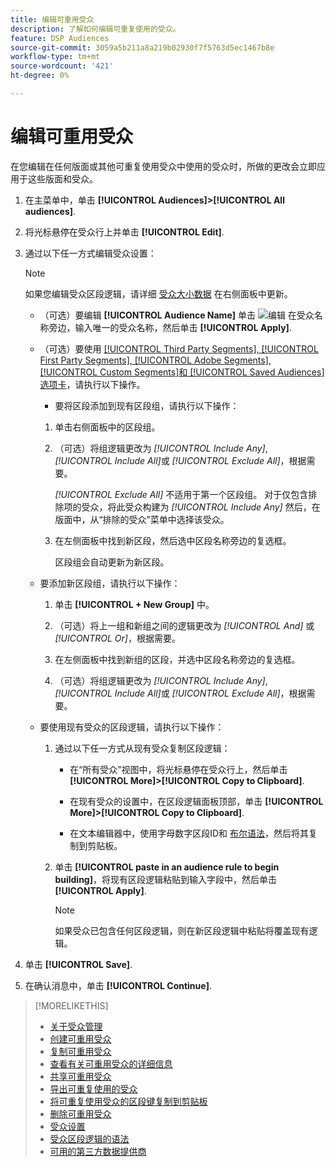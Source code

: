```yaml
---
title: 编辑可重用受众
description: 了解如何编辑可重复使用的受众。
feature: DSP Audiences
source-git-commit: 3059a5b211a8a219b02930f7f5763d5ec1467b8e
workflow-type: tm+mt
source-wordcount: '421'
ht-degree: 0%

---
```


# 编辑可重用受众

在您编辑在任何版面或其他可重复使用受众中使用的受众时，所做的更改会立即应用于这些版面和受众。<!-- verify -->

1. 在主菜单中，单击 **[!UICONTROL Audiences]>[!UICONTROL All audiences]**.

1. 将光标悬停在受众行上并单击 **[!UICONTROL Edit]**.

1. 通过以下任一方式编辑受众设置：

   >[!NOTE]
   >
   >如果您编辑受众区段逻辑，请详细 [受众大小数据](audience-about.md) 在右侧面板中更新。

   * （可选）要编辑 **[!UICONTROL Audience Name]** 单击 ![编辑](/help/dsp/assets/edit.png) 在受众名称旁边，输入唯一的受众名称，然后单击 **[!UICONTROL Apply]**.

   * （可选）要使用 [[!UICONTROL Third Party Segments], [!UICONTROL First Party Segments], [!UICONTROL Adobe Segments], [!UICONTROL Custom Segments]和 [!UICONTROL Saved Audiences] 选项卡](audience-settings.md)，请执行以下操作。

      * 要将区段添加到现有区段组，请执行以下操作：
      1. 单击右侧面板中的区段组。

      1. （可选）将组逻辑更改为 *[!UICONTROL Include Any]*, *[!UICONTROL Include All]*&#x200B;或 *[!UICONTROL Exclude All]*，根据需要。

         *[!UICONTROL Exclude All]* 不适用于第一个区段组。 对于仅包含排除项的受众，将此受众构建为 *[!UICONTROL Include Any]* 然后，在版面中，从“排除的受众”菜单中选择该受众。

      1. 在左侧面板中找到新区段，然后选中区段名称旁边的复选框。

         区段组会自动更新为新区段。
   * 要添加新区段组，请执行以下操作：

      1. 单击 **[!UICONTROL + New Group]** 中。

      1. （可选）将上一组和新组之间的逻辑更改为 *[!UICONTROL And]* 或 *[!UICONTROL Or]*，根据需要。

      1. 在左侧面板中找到新组的区段，并选中区段名称旁边的复选框。

      1. （可选）将组逻辑更改为 *[!UICONTROL Include Any]*, *[!UICONTROL Include All]*&#x200B;或 *[!UICONTROL Exclude All]*，根据需要。
   * 要使用现有受众的区段逻辑，请执行以下操作：

      1. 通过以下任一方式从现有受众复制区段逻辑：

         * 在“所有受众”视图中，将光标悬停在受众行上，然后单击 **[!UICONTROL More]>[!UICONTROL Copy to Clipboard]**.

         * 在现有受众的设置中，在区段逻辑面板顶部，单击 **[!UICONTROL More]>[!UICONTROL Copy to Clipboard]**.

         * 在文本编辑器中，使用字母数字区段ID和 [布尔语法](audience-segment-logic-syntax.md)，然后将其复制到剪贴板。
      1. 单击 **[!UICONTROL paste in an audience rule to begin building]**，将现有区段逻辑粘贴到输入字段中，然后单击 **[!UICONTROL Apply]**.

         >[!NOTE]
         >
         >如果受众已包含任何区段逻辑，则在新区段逻辑中粘贴将覆盖现有逻辑。





1. 单击 **[!UICONTROL Save]**.

1. 在确认消息中，单击 **[!UICONTROL Continue]**.

>[!MORELIKETHIS]
>
>* [关于受众管理](audience-about.md)
>* [创建可重用受众](reusable-audience-create.md)
>* [复制可重用受众](reusable-audience-duplicate.md)
>* [查看有关可重用受众的详细信息](reusable-audience-view-details.md)
>* [共享可重用受众](reusable-audience-share.md)
>* [导出可重复使用的受众](reusable-audience-export.md)
>* [将可重复使用受众的区段键复制到剪贴板](reusable-audience-clipboard.md)
>* [删除可重用受众](reusable-audience-delete.md)
>* [受众设置](audience-settings.md)
>* [受众区段逻辑的语法](audience-segment-logic-syntax.md)
>* [可用的第三方数据提供商](third-party-data-providers.md)

